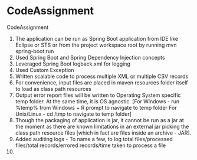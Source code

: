 # CodeAssignment
CodeAssignment
1. The application can be run as Spring Boot application from IDE like Eclipse or STS or from the project workspace root by running mvn spring-boot:run
2. Used Spring Boot and Spring Dependency Injection concepts
3. Leveraged Spring Boot logback.xml for logging
4. Used Custom Exception
5. Written scalable code to process multiple XML or multiple CSV records
6. For convenience, input files are placed in maven resources folder itself to load as class path resources
7. Output error report files will be written to Operating System specific temp folder. At the same time, it is OS agnostic. 
   [For Windows - run %temp% from Windows + R prompt to navigate to temp folder
    For Unix/Linux - cd /tmp to navigate to temp folder]
8. Though the packaging of application is jar, it cannot be run as a jar at the moment as there are known limitations in an external jar picking the class path resource  	files [which in fact are files inside an archive - JAR].
9. Added auditing logs - To name a few, to log total files/processed files/total records/errored records/time taken to process a file
10. 
